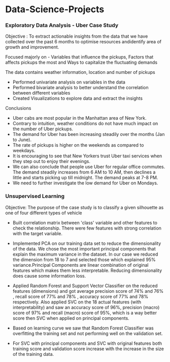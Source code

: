 # Data-Science-Projects
### Exploratory Data Analysis - Uber Case Study

Objective : To extract actionable insights from the data that we have collected over the past 6 months to optimise resources andidentify area of growth and improvement.

Focused majorly on - Variables that influence the pickups, Factors that affects pickups the most and Ways to capitalize the fluctuating demands

The data contains weather information, location and number of pickups

* Performed univariate analysis on variables in the data
* Performed bivariate analysis to better understand the correlation between different variables
* Created Visualizations to explore data and extract the insights

Conclusions
* Uber cabs are most popular in the Manhattan area of New York.    
* Contrary to intuition, weather conditions do not have much impact on the number of Uber pickups.
* The demand for Uber has been increasing steadily over the months (Jan to June).
* The rate of pickups is higher on the weekends as compared to weekdays.
* It is encouraging to see that New Yorkers trust Uber taxi services when they step out to enjoy their evenings.
* We can also conclude that people use Uber for regular office commutes. The demand steadily increases from 6 AM to 10 AM, then declines a little and starts picking up     till midnight. The demand peaks at 7-8 PM.
* We need to further investigate the low demand for Uber on Mondays.

### Unsupervised Learning

Objective: The purpose of the case study is to classify a given silhouette as one of four different types of vehicle

* Built correlation matrix between 'class' variable and other features to check the relationship. There were few features with strong correlation with the target variable.

* Implemented PCA on our training data set to reduce the dimensionality of the data. We chose the most important principal components that explain the maximum variance in the dataset. In our case we reduced the dimension from 18 to 7 and selected those which explained 95% variance.Principal Components are linear combination of original features which makes them less interpretable. Reducing dimensionality does cause some information loss.

* Applied Random Forest and Support Vector Classifier on the reduced features (dimensions) and got average precision score of 74% and 76% , recall score of 77% and 78% , accuracy score of 77% and 78% respectively. Also applied SVC on the 18 actual features (with interpretability) and saw an accuracy score of 96%, precision (macro) score of 97% and recall (macro) score of 95%, which is a way better score then SVC when applied on principal components.

* Based on learning curve we saw that Random Forest Classifier was overfitting the training set and not performing well on the validation set.

* For SVC with principal components and SVC with original features both training score and validation score increase with the increase in the size of the training data.







